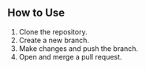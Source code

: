 ## How to Use
1.  Clone the repository.
2.  Create a new branch.
3.  Make changes and push the branch.
4.  Open and merge a pull request.